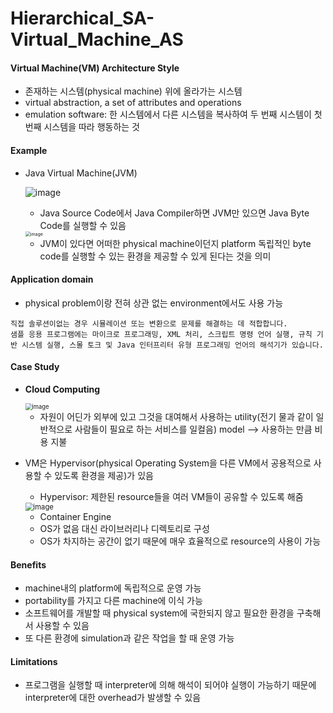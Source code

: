 # Hierarchical_SA-Virtual_Machine_AS

#### Virtual Machine(VM) Architecture Style

- 존재하는 시스템(physical machine) 위에 올라가는 시스템
- virtual abstraction, a set of attributes and operations
- emulation software: 한 시스템에서 다른 시스템을 복사하여 두 번째 시스템이 첫 번째 시스템을 따라 행동하는 것

#### Example

- Java Virtual Machine(JVM)

  ![image](https://user-images.githubusercontent.com/61573968/81662553-b6ad0480-9478-11ea-80c2-8bdf52718866.png)

  - Java Source Code에서 Java Compiler하면 JVM만 있으면 Java Byte Code를 실행할 수 있음

  <img src="https://user-images.githubusercontent.com/61573968/81663528-bb25ed00-9479-11ea-913f-3d5c3f8dbdc4.png" alt="image" style="zoom: 50%;" />

  - JVM이 있다면 어떠한 physical machine이던지 platform 독립적인 byte code를 실행할 수 있는 환경을 제공할 수 있게 된다는 것을 의미

#### Application domain

- physical problem이랑 전혀 상관 없는 environment에서도 사용 가능

```
직접 솔루션이없는 경우 시뮬레이션 또는 변환으로 문제를 해결하는 데 적합합니다.
샘플 응용 프로그램에는 마이크로 프로그래밍, XML 처리, 스크립트 명령 언어 실행, 규칙 기반 시스템 실행, 스몰 토크 및 Java 인터프리터 유형 프로그래밍 언어의 해석기가 있습니다.
```



#### Case Study

- **Cloud Computing**

  <img src="https://user-images.githubusercontent.com/61573968/81666781-713f0600-947d-11ea-9911-df4401a8608e.png" alt="image" style="zoom:67%;" />

  - 자원이 어딘가 외부에 있고 그것을 대여해서 사용하는 utility(전기 물과 같이 일반적으로 사람들이 필요로 하는 서비스를 일컬음) model --> 사용하는 만큼 비용 지불
  
- VM은 Hypervisor(physical Operating System을 다른 VM에서 공용적으로 사용할 수 있도록 환경을 제공)가 있음
  - Hypervisor: 제한된 resource들을 여러 VM들이 공유할 수 있도록 해줌

  <img src="https://user-images.githubusercontent.com/61573968/81667380-2a054500-947e-11ea-8050-c1ac91d062f4.png" alt="image" style="zoom: 80%;" />
  
  - Container Engine
  - OS가 없음 대신 라이브러리나 디렉토리로 구성
  - OS가 차지하는 공간이 없기 때문에 매우 효율적으로 resource의 사용이 가능

#### Benefits

- machine내의 platform에 독립적으로 운영 가능
- portability를 가지고 다른 machine에 이식 가능
- 소프트웨어를 개발할 때 physical system에 국한되지 않고 필요한 환경을 구축해서 사용할 수 있음
- 또 다른 환경에 simulation과 같은 작업을 할 때 운영 가능



#### Limitations

- 프로그램을 실행할 때 interpreter에 의해 해석이 되어야 실행이 가능하기 때문에 interpreter에 대한 overhead가 발생할 수 있음